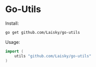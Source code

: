 # Go-Utils


Install:

```sh
go get github.com/Laisky/go-utils
```

Usage:

```go
import (
    utils "github.com/Laisky/go-utils"
)
```

